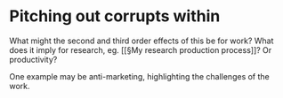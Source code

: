 # Pitching out corrupts within
What might the second and third order effects of this be for work? What does it imply for research, eg. [[§My research production process]]? Or productivity?

<!-- #p1 #work -->

One example may be anti-marketing, highlighting the challenges of the work.

<!-- {BearID:B89A5B4B-1B83-4269-9996-1E634DEC9CFB-345-000001A4388BD295} -->
